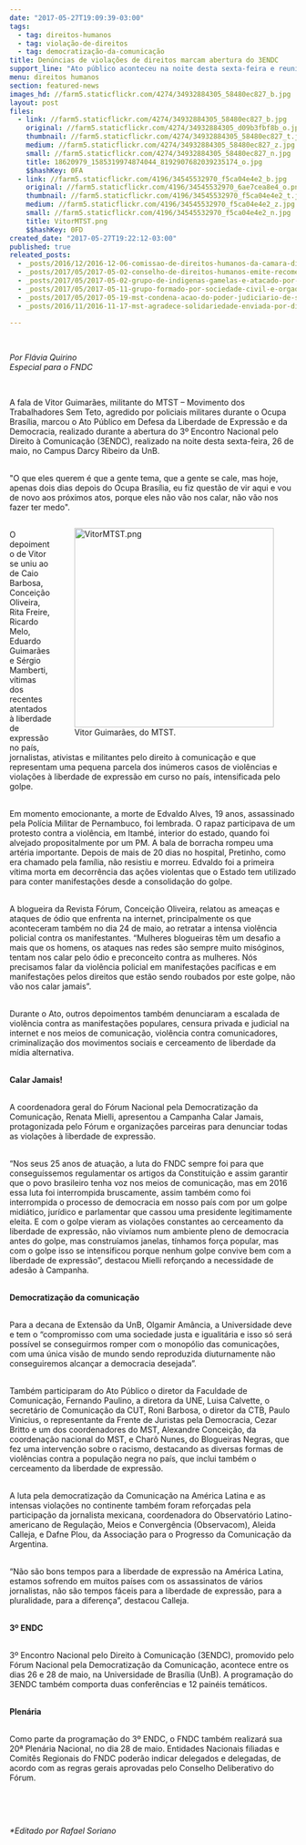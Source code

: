 ```yaml
---
date: "2017-05-27T19:09:39-03:00"
tags:
  - tag: direitos-humanos
  - tag: violação-de-direitos
  - tag: democratização-da-comunicação
title: Denúncias de violações de direitos marcam abertura do 3ENDC
support_line: "Ato público aconteceu na noite desta sexta-feira e reuniu jornalistas, ativistas e militantes de movimentos sociais e pela democratização da comunicação."
menu: direitos humanos
section: featured-news
images_hd: //farm5.staticflickr.com/4274/34932884305_58480ec827_b.jpg
layout: post
files:
  - link: //farm5.staticflickr.com/4274/34932884305_58480ec827_b.jpg
    original: //farm5.staticflickr.com/4274/34932884305_d09b3fbf8b_o.jpg
    thumbnail: //farm5.staticflickr.com/4274/34932884305_58480ec827_t.jpg
    medium: //farm5.staticflickr.com/4274/34932884305_58480ec827_z.jpg
    small: //farm5.staticflickr.com/4274/34932884305_58480ec827_n.jpg
    title: 18620979_1585319974874044_8192907682039235174_o.jpg
    $$hashKey: 0FA
  - link: //farm5.staticflickr.com/4196/34545532970_f5ca04e4e2_b.jpg
    original: //farm5.staticflickr.com/4196/34545532970_6ae7cea8e4_o.png
    thumbnail: //farm5.staticflickr.com/4196/34545532970_f5ca04e4e2_t.jpg
    medium: //farm5.staticflickr.com/4196/34545532970_f5ca04e4e2_z.jpg
    small: //farm5.staticflickr.com/4196/34545532970_f5ca04e4e2_n.jpg
    title: VitorMTST.png
    $$hashKey: 0FD
created_date: "2017-05-27T19:22:12-03:00"
published: true
releated_posts:
  - _posts/2016/12/2016-12-06-comissao-de-direitos-humanos-da-camara-distrital-realiza-ato-contra-criminalizacao-dos-movimentos-populares.md
  - _posts/2017/05/2017-05-02-conselho-de-direitos-humanos-emite-recomendacao-pela-suspensao-da-mp-759.md
  - _posts/2017/05/2017-05-02-grupo-de-indigenas-gamelas-e-atacado-por-pistoleiros-no-maranhao.md
  - _posts/2017/05/2017-05-11-grupo-formado-por-sociedade-civil-e-orgaos-publicos-denuncia-aumento-da-violencia-no-campo-e-descaso-do-estado.md
  - _posts/2017/05/2017-05-19-mst-condena-acao-do-poder-judiciario-de-sergipe.md
  - _posts/2016/11/2016-11-17-mst-agradece-solidariedade-enviada-por-diversos-segmentos-sociais.md

---
```

<p>&nbsp;</p>

<p><em>Por Fl&aacute;via Quirino<br />
Especial para o FNDC</em></p>

<p>&nbsp;</p>

<p>A fala de Vitor Guimar&atilde;es, militante do MTST &ndash; Movimento dos Trabalhadores Sem Teto, agredido por policiais militares durante o Ocupa Bras&iacute;lia, marcou o Ato P&uacute;blico em Defesa da Liberdade de Express&atilde;o e da Democracia, realizado durante a abertura do 3&ordm; Encontro Nacional pelo Direito &agrave; Comunica&ccedil;&atilde;o (3ENDC), realizado na noite desta sexta-feira, 26 de maio, no Campus Darcy Ribeiro da UnB.</p>

<p><br />
&quot;O que eles querem &eacute; que a gente tema, que a gente se cale, mas hoje, apenas dois dias depois do Ocupa Bras&iacute;lia, eu fiz quest&atilde;o de vir aqui e vou de novo aos pr&oacute;ximos atos, porque eles n&atilde;o v&atilde;o nos calar, n&atilde;o v&atilde;o nos fazer ter medo&quot;.</p>

<figure class="image" style="float:right"><img alt="VitorMTST.png" height="350" src="//farm5.staticflickr.com/4196/34545532970_f5ca04e4e2_b.jpg" width="350" />
<figcaption>Vitor Guimar&atilde;es, do MTST.</figcaption>
</figure>

<p><br />
O depoimento de Vitor se uniu ao de Caio Barbosa, Concei&ccedil;&atilde;o Oliveira, Rita Freire, Ricardo Melo, Eduardo Guimar&atilde;es e S&eacute;rgio Mamberti, v&iacute;timas dos recentes atentados &agrave; liberdade de express&atilde;o no pa&iacute;s, jornalistas, ativistas e militantes pelo direito &agrave; comunica&ccedil;&atilde;o e que representam uma pequena parcela dos in&uacute;meros casos de viol&ecirc;ncias e viola&ccedil;&otilde;es &agrave; liberdade de express&atilde;o em curso no pa&iacute;s, intensificada pelo golpe.</p>

<p><br />
Em momento emocionante, a morte de Edvaldo Alves, 19 anos, assassinado pela Pol&iacute;cia Militar de Pernambuco, foi lembrada. O rapaz participava de um protesto contra a viol&ecirc;ncia, em Itamb&eacute;, interior do estado, quando foi alvejado propositalmente por um PM. A bala de borracha rompeu uma art&eacute;ria importante. Depois de mais de 20 dias no hospital, Pretinho, como era chamado pela fam&iacute;lia, n&atilde;o resistiu e morreu. Edvaldo foi a primeira v&iacute;tima morta em decorr&ecirc;ncia das a&ccedil;&otilde;es violentas que o Estado tem utilizado para conter manifesta&ccedil;&otilde;es desde a consolida&ccedil;&atilde;o do golpe.</p>

<p><br />
A blogueira da Revista F&oacute;rum, Concei&ccedil;&atilde;o Oliveira, relatou as amea&ccedil;as e ataques de &oacute;dio que enfrenta na internet, principalmente os que aconteceram tamb&eacute;m no dia 24 de maio, ao retratar a intensa viol&ecirc;ncia policial contra os manifestantes. &ldquo;Mulheres blogueiras t&ecirc;m um desafio a mais que os homens, os ataques nas redes s&atilde;o sempre muito mis&oacute;ginos, tentam nos calar pelo &oacute;dio e preconceito contra as mulheres. N&oacute;s precisamos falar da viol&ecirc;ncia policial em manifesta&ccedil;&otilde;es pac&iacute;ficas e em manifesta&ccedil;&otilde;es pelos direitos que est&atilde;o sendo roubados por este golpe, n&atilde;o v&atilde;o nos calar jamais&rdquo;.</p>

<p><br />
Durante o Ato, outros depoimentos tamb&eacute;m denunciaram a escalada de viol&ecirc;ncia contra as manifesta&ccedil;&otilde;es populares, censura privada e judicial na internet e nos meios de comunica&ccedil;&atilde;o, viol&ecirc;ncia contra comunicadores, criminaliza&ccedil;&atilde;o dos movimentos sociais e cerceamento de liberdade da m&iacute;dia alternativa.</p>

<p><br />
<strong>Calar Jamais!</strong></p>

<p><br />
A coordenadora geral do F&oacute;rum Nacional pela Democratiza&ccedil;&atilde;o da Comunica&ccedil;&atilde;o, Renata Mielli, apresentou a Campanha Calar Jamais, protagonizada pelo F&oacute;rum e organiza&ccedil;&otilde;es parceiras para denunciar todas as viola&ccedil;&otilde;es &agrave; liberdade de express&atilde;o.</p>

<p><br />
&ldquo;Nos seus 25 anos de atua&ccedil;&atilde;o, a luta do FNDC sempre foi para que consegu&iacute;ssemos regulamentar os artigos da Constitui&ccedil;&atilde;o e assim garantir que o povo brasileiro tenha voz nos meios de comunica&ccedil;&atilde;o, mas em 2016 essa luta foi interrompida bruscamente, assim tamb&eacute;m como foi interrompida o processo de democracia em nosso pa&iacute;s com por um golpe midi&aacute;tico, jur&iacute;dico e parlamentar que cassou uma presidente legitimamente eleita. E com o golpe vieram as viola&ccedil;&otilde;es constantes ao cerceamento da liberdade de express&atilde;o, n&atilde;o viv&iacute;amos num ambiente pleno de democracia antes do golpe, mas constru&iacute;amos janelas, t&iacute;nhamos for&ccedil;a popular, mas com o golpe isso se intensificou porque nenhum golpe convive bem com a liberdade de express&atilde;o&rdquo;, destacou Mielli refor&ccedil;ando a necessidade de ades&atilde;o &agrave; Campanha.</p>

<p><br />
<strong>Democratiza&ccedil;&atilde;o da comunica&ccedil;&atilde;o</strong></p>

<p><br />
Para a decana de Extens&atilde;o da UnB, Olgamir Am&acirc;ncia, a Universidade deve e tem o &ldquo;compromisso com uma sociedade justa e igualit&aacute;ria e isso s&oacute; ser&aacute; poss&iacute;vel se conseguirmos romper com o monop&oacute;lio das comunica&ccedil;&otilde;es, com uma &uacute;nica vis&atilde;o de mundo sendo reproduzida diuturnamente n&atilde;o conseguiremos alcan&ccedil;ar a democracia desejada&rdquo;.</p>

<p><br />
Tamb&eacute;m participaram do Ato P&uacute;blico o diretor da Faculdade de Comunica&ccedil;&atilde;o, Fernando Paulino, a diretora da UNE, Luisa Calvette, o secret&aacute;rio de Comunica&ccedil;&atilde;o da CUT, Roni Barbosa, o diretor da CTB, Paulo Vinicius, o representante da Frente de Juristas pela Democracia, Cezar Britto e um dos coordenadores do MST, Alexandre Concei&ccedil;&atilde;o, da coordena&ccedil;&atilde;o nacional do MST, e Char&ocirc; Nunes, do Blogueiras Negras, que fez uma interven&ccedil;&atilde;o sobre o racismo, destacando as diversas formas de viol&ecirc;ncias contra a popula&ccedil;&atilde;o negra no pa&iacute;s, que inclui tamb&eacute;m o cerceamento da liberdade de express&atilde;o.</p>

<p><br />
A luta pela democratiza&ccedil;&atilde;o da Comunica&ccedil;&atilde;o na Am&eacute;rica Latina e as intensas viola&ccedil;&otilde;es no continente tamb&eacute;m foram refor&ccedil;adas pela participa&ccedil;&atilde;o da jornalista mexicana, coordenadora do Observat&oacute;rio Latino-americano de Regula&ccedil;&atilde;o, Meios e Converg&ecirc;ncia (Observacom), Aleida Calleja, e Dafne Plou, da Associa&ccedil;&atilde;o para o Progresso da Comunica&ccedil;&atilde;o da Argentina.</p>

<p><br />
&ldquo;N&atilde;o s&atilde;o bons tempos para a liberdade de express&atilde;o na Am&eacute;rica Latina, estamos sofrendo em muitos pa&iacute;ses com os assassinatos de v&aacute;rios jornalistas, n&atilde;o s&atilde;o tempos f&aacute;ceis para a liberdade de express&atilde;o, para a pluralidade, para a diferen&ccedil;a&rdquo;, destacou Calleja.</p>

<p><br />
<strong>3&ordm; ENDC</strong></p>

<p><br />
3&ordm; Encontro Nacional pelo Direito &agrave; Comunica&ccedil;&atilde;o (3ENDC), promovido pelo F&oacute;rum Nacional pela Democratiza&ccedil;&atilde;o da Comunica&ccedil;&atilde;o, acontece entre os dias 26 e 28 de maio, na Universidade de Bras&iacute;lia (UnB). A programa&ccedil;&atilde;o do 3ENDC tamb&eacute;m comporta duas confer&ecirc;ncias e 12 pain&eacute;is tem&aacute;ticos.</p>

<p><br />
<strong>Plen&aacute;ria</strong></p>

<p><br />
Como parte da programa&ccedil;&atilde;o do 3&ordm; ENDC, o FNDC tamb&eacute;m realizar&aacute; sua 20&ordf; Plen&aacute;ria Nacional, no dia 28 de maio. Entidades Nacionais filiadas e Comit&ecirc;s Regionais do FNDC poder&atilde;o indicar delegados e delegadas, de acordo com as regras gerais aprovadas pelo Conselho Deliberativo do F&oacute;rum.</p>

<p>&nbsp;</p>

<p>&nbsp;</p>

<p><em>*Editado por Rafael Soriano</em></p>
